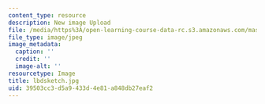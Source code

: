 ```yaml
---
content_type: resource
description: New image Upload
file: /media/https%3A/open-learning-course-data-rc.s3.amazonaws.com/mas-962-special-topics-new-textiles-spring-2010/39503cc3d5a9433d4e81a848db27eaf2_lbdsketch.jpg
file_type: image/jpeg
image_metadata:
  caption: ''
  credit: ''
  image-alt: ''
resourcetype: Image
title: lbdsketch.jpg
uid: 39503cc3-d5a9-433d-4e81-a848db27eaf2
---
```

